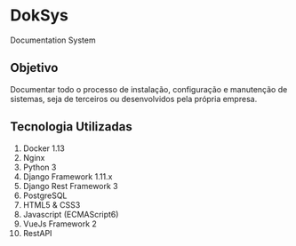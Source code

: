 # DokSys
Documentation System

## Objetivo
Documentar todo o processo de instalação, configuração e manutenção de sistemas, seja de terceiros ou desenvolvidos pela própria empresa.

## Tecnologia Utilizadas
1. Docker 1.13
2. Nginx
3. Python 3
 1. Django Framework 1.11.x
 2. Django Rest Framework 3
4. PostgreSQL
5. HTML5 & CSS3
6. Javascript (ECMAScript6)
 1. VueJs Framework 2
7. RestAPI
